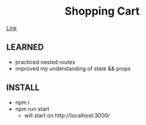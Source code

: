 <h1 align="center" >
  Shopping Cart
</h1>

[Link](https://marypopplns.github.io/shopping_cart/)

<h2 >
 LEARNED
</h2>

- practiced nested routes
- improved my understanding of state && props

<h2 >
 INSTALL
</h2>

- npm i
- npm run start
  - will start on http://localhost:3000/
